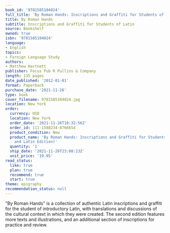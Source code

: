 ```yaml
---
book_id: '9781585104024'
full_title: 'By Roman Hands: Inscriptions and Graffiti for Students of Latin'
title: By Roman Hands
subtitle: Inscriptions and Graffiti for Students of Latin
source: Bookshelf
owned: true
isbn: '9781585104024'
language:
- English
topics:
- Foreign Language Study
authors:
- Matthew Hartnett
publisher: Focus Pub R Pullins & Company
length: 135 pages
date_published: '2012-01-01'
format: Paperback
purchase_date: '2021-11-26'
type: book
cover_filename: 9781585104024.jpg
location: New York
order:
  currency: USD
  location: New York
  order_date: '2021-11-26T18:32:56Z'
  order_id: 111-1588234-8766654
  product_condition: New
  product_name: 'By Roman Hands: Inscriptions and Graffiti for Students of Latin (English
    and Latin Edition)'
  quantity: '1'
  ship_date: '2021-11-26T23:08:23Z'
  unit_price: '19.95'
read_status:
  like: true
  plan: true
  recommend: true
  start: true
theme: epigraphy
recommendation_status: null
---
```

"By Roman Hands" is a collection of authentic Latin inscriptions and graffiti for the student of introductory Latin, with translations and discussions of the cultural context in which they were created. The second edition features more texts and illustrations, and an additional section of inscriptions for practice and review.

